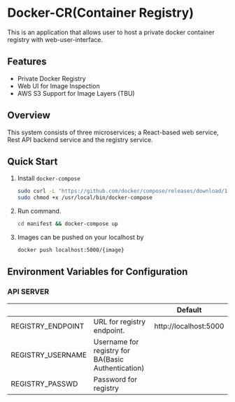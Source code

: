 
# Docker-CR(Container Registry)


This is an application that allows user to host a private docker container registry with web-user-interface.


## Features

 - Private Docker Registry
 - Web UI for Image Inspection
 - AWS S3 Support for Image Layers (TBU)
 
 

## Overview

This system consists of three microservices; a React-based web service, Rest API backend service and the registry service.


## Quick Start


1. Install `docker-compose`
    ```bash
    sudo curl -L "https://github.com/docker/compose/releases/download/1.25.4/docker-compose-$(uname -s)-$(uname -m)" -o /usr/local/bin/docker-compose
    sudo chmod +x /usr/local/bin/docker-compose
    ```

2. Run command.

    ```bash
    cd manifest && docker-compose up
    ```

3. Images can be pushed on your localhost by
   ```bash
   docker push localhost:5000/{image}
   ```


## Environment Variables for Configuration

### API SERVER

|                   |                                                    | Default               |
|-------------------|----------------------------------------------------|-----------------------|
| REGISTRY_ENDPOINT | URL for registry endpoint.                         | http://localhost:5000 |
| REGISTRY_USERNAME | Username for registry for BA(Basic Authentication) |                       |
| REGISTRY_PASSWD   | Password for registry                              |                       |
